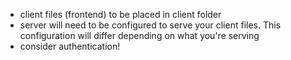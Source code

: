 - client files (frontend) to be placed in client folder
- server will need to be configured to serve your client files. This configuration will differ depending on what you're serving
- consider authentication!
